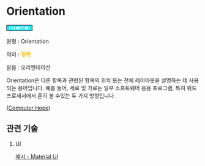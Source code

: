 <d-title>

# Orientation

</d-title>

<d-label>

<d-inner>

![Frontend](../2TAT1C/Label_Frontend.png)

</d-inner>

</d-label>

<d-origin>

원형 : Orientation

</d-origin>

<d-mean>

의미  : <span style="color:#FFBF00; font-weight:bold;">정위</span>

</d-mean>

<d-pronunciation>

발음 : 오리엔테이션

</d-pronunciation>

<d-content>

Orientation은 다른 항목과 관련된 항목의 위치 또는 전체 레이아웃을 설명하는 데 사용되는 용어입니다. 예를 들어, 세로 및 가로는 일부 소프트웨어 응용 프로그램, 특히 워드 프로세서에서 흔히 볼 수있는 두 가지 방향입니다.

([Computer Hope](https://www.computerhope.com/jargon/o/orientat.htm#:~:text=What%20is%20Orientation%3F-,Orientation,software%20applications%2C%20especially%20word%20processors.))

</d-content>

<d-relation>

## 관련 기술

<d-inner>

1. UI
    
    [예시 - Material UI](https://github.com/mui-org/material-ui/search?q=orientation&unscoped_q=orientation)

</d-inner>

</d-relation>
